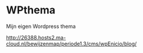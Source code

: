 # WPthema
Mijn eigen Wordpress thema


http://26388.hosts2.ma-cloud.nl/bewijzenmap/periode1.3/cms/wpEnicio/blog/
